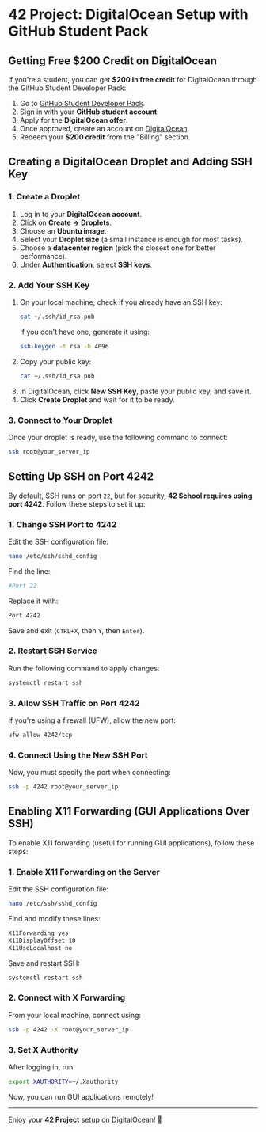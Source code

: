 # 42 Project: DigitalOcean Setup with GitHub Student Pack

## Getting Free $200 Credit on DigitalOcean
If you're a student, you can get **$200 in free credit** for DigitalOcean through the GitHub Student Developer Pack:

1. Go to [GitHub Student Developer Pack](https://education.github.com/pack).
2. Sign in with your **GitHub student account**.
3. Apply for the **DigitalOcean offer**.
4. Once approved, create an account on [DigitalOcean](https://www.digitalocean.com/).
5. Redeem your **$200 credit** from the "Billing" section.

## Creating a DigitalOcean Droplet and Adding SSH Key

### 1. Create a Droplet
1. Log in to your **DigitalOcean account**.
2. Click on **Create → Droplets**.
3. Choose an **Ubuntu image**.
4. Select your **Droplet size** (a small instance is enough for most tasks).
5. Choose a **datacenter region** (pick the closest one for better performance).
6. Under **Authentication**, select **SSH keys**.

### 2. Add Your SSH Key
1. On your local machine, check if you already have an SSH key:
   ```sh
   cat ~/.ssh/id_rsa.pub
   ```
   If you don’t have one, generate it using:
   ```sh
   ssh-keygen -t rsa -b 4096
   ```
2. Copy your public key:
   ```sh
   cat ~/.ssh/id_rsa.pub
   ```
3. In DigitalOcean, click **New SSH Key**, paste your public key, and save it.
4. Click **Create Droplet** and wait for it to be ready.

### 3. Connect to Your Droplet
Once your droplet is ready, use the following command to connect:
```sh
ssh root@your_server_ip
```

## Setting Up SSH on Port 4242
By default, SSH runs on port `22`, but for security, **42 School requires using port 4242**. Follow these steps to set it up:

### 1. Change SSH Port to 4242
Edit the SSH configuration file:
```sh
nano /etc/ssh/sshd_config
```
Find the line:
```sh
#Port 22
```
Replace it with:
```sh
Port 4242
```
Save and exit (`CTRL+X`, then `Y`, then `Enter`).

### 2. Restart SSH Service
Run the following command to apply changes:
```sh
systemctl restart ssh
```

### 3. Allow SSH Traffic on Port 4242
If you're using a firewall (UFW), allow the new port:
```sh
ufw allow 4242/tcp
```

### 4. Connect Using the New SSH Port
Now, you must specify the port when connecting:
```sh
ssh -p 4242 root@your_server_ip
```

## Enabling X11 Forwarding (GUI Applications Over SSH)

To enable X11 forwarding (useful for running GUI applications), follow these steps:

### 1. Enable X11 Forwarding on the Server
Edit the SSH configuration file:
```sh
nano /etc/ssh/sshd_config
```
Find and modify these lines:
```sh
X11Forwarding yes
X11DisplayOffset 10
X11UseLocalhost no
```
Save and restart SSH:
```sh
systemctl restart ssh
```

### 2. Connect with X Forwarding
From your local machine, connect using:
```sh
ssh -p 4242 -X root@your_server_ip
```

### 3. Set X Authority
After logging in, run:
```sh
export XAUTHORITY=~/.Xauthority
```
Now, you can run GUI applications remotely!

---
Enjoy your **42 Project** setup on DigitalOcean! 🚀

